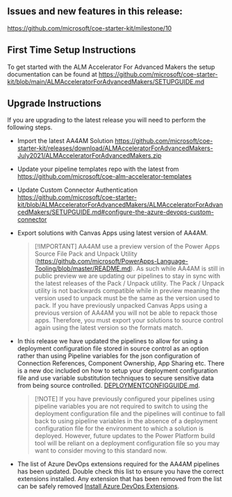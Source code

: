 ## Issues and new features in this release:
https://github.com/microsoft/coe-starter-kit/milestone/10

## First Time Setup Instructions
To get started with the ALM Accelerator For Advanced Makers the setup documentation can be found at https://github.com/microsoft/coe-starter-kit/blob/main/ALMAcceleratorForAdvancedMakers/SETUPGUIDE.md

## Upgrade Instructions
If you are upgrading to the latest release you will need to perform the following steps.
- Import the latest AA4AM Solution https://github.com/microsoft/coe-starter-kit/releases/download/ALMAcceleratorForAdvancedMakers-July2021/ALMAcceleratorForAdvancedMakers.zip

- Update your pipeline templates repo with the latest from https://github.com/microsoft/coe-alm-accelerator-templates

- Update Custom Connector Authentication https://github.com/microsoft/coe-starter-kit/blob/ALMAcceleratorForAdvancedMakers/ALMAcceleratorForAdvancedMakers/SETUPGUIDE.md#configure-the-azure-devops-custom-connector

- Export solutions with Canvas Apps using latest version of AA4AM. 

  > [!IMPORTANT] AA4AM use a preview version of the Power Apps Source File Pack and Unpack Utility (https://github.com/microsoft/PowerApps-Language-Tooling/blob/master/README.md). As such while AA4AM is still in public preview we are updating our pipelines to stay in sync with the latest releases of the Pack / Unpack utility. The Pack / Unpack utility is not backwards compatible while in preview meaning the version used to unpack must be the same as the version used to pack. If you have previously unpacked Canvas Apps using a previous version of AA4AM you will not be able to repack those apps. Therefore, you must export your solutions to source control again using the latest version so the formats match.
  
- In this release we have updated the pipelines to allow for using a deployment configuration file stored in source control as an option rather than using Pipeline variables for the json configuration of Connection References, Component Ownership, App Sharing etc. There is a new doc included on how to setup your deployment configuration file and use variable substitution techniques to secure sensitive data from being source controlled. [DEPLOYMENTCONFIGGUIDE.md](https://github.com/microsoft/coe-starter-kit/blob/main/ALMAcceleratorForAdvancedMakers/DEPLOYMENTCONFIGGUIDE.md).

  > [!NOTE] If you have previously configured your pipelines using pipeline variables you are not required to switch to using the deployment configuration file and the pipelines will continue to fall back to using pipeline variables in the absence of a deployment configuration file for the environment to which a solution is deployed. However, future updates to the Power Platform build tool will be reliant on a deployment configuration file so you may want to consider moving to this standard now.

- The list of Azure DevOps extensions required for the AA4AM pipelines has been updated. Double check this list to ensure you have the correct extensions installed. Any extension that has been removed from the list can be safely removed [Install Azure DevOps Extensions](https://github.com/microsoft/coe-starter-kit/blob/main/ALMAcceleratorForAdvancedMakers/SETUPGUIDE.md#install-azure-devops-extensions).